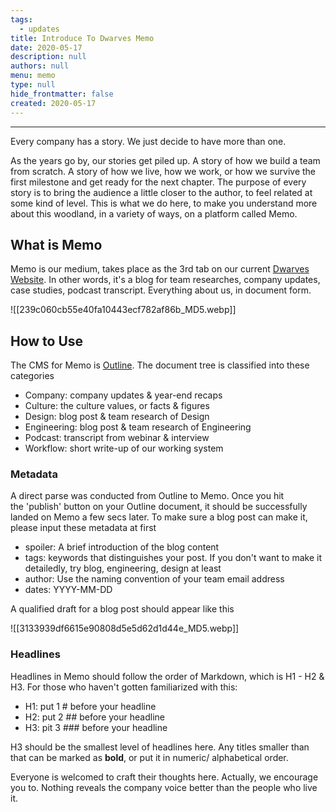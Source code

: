 ```yaml
---
tags: 
  - updates
title: Introduce To Dwarves Memo
date: 2020-05-17
description: null
authors: null
menu: memo
type: null
hide_frontmatter: false
created: 2020-05-17
---
```


---

Every company has a story. We just decide to have more than one. 

As the years go by, our stories get piled up. A story of how we build a team from scratch. A story of how we live, how we work, or how we survive the first milestone and get ready for the next chapter.
The purpose of every story is to bring the audience a little closer to the author, to feel related at some kind of level. This is what we do here, to make you understand more about this woodland, in a variety of ways, on a platform called Memo.

## What is Memo
Memo is our medium, takes place as the 3rd tab on our current [Dwarves Website](https://dwarves.foundation/memo/). In other words, it's a blog for team researches, company updates, case studies, podcast transcript. Everything about us, in document form.

![[239c060cb55e40fa10443ecf782af86b_MD5.webp]]

## How to Use
The CMS for Memo is [Outline](https://outline.d.foundation/home). The document tree is classified into these categories

* Company: company updates & year-end recaps
* Culture: the culture values, or facts & figures
* Design: blog post & team research of Design
* Engineering: blog post & team research of Engineering
* Podcast: transcript from webinar & interview
* Workflow: short write-up of our working system

### Metadata
A direct parse was conducted from Outline to Memo. Once you hit the 'publish' button on your Outline document, it should be successfully landed on Memo a few secs later. To make sure a blog post can make it, please input these metadata at first  

* spoiler: A brief introduction of the blog content
* tags: keywords that distinguishes your post. If you don't want to make it detailedly, try blog, engineering, design at least
* author: Use the naming convention of your team email address
* dates: YYYY-MM-DD

A qualified draft for a blog post should appear like this

![[3133939df6615e90808d5e5d62d1d44e_MD5.webp]]

### **Headlines**
Headlines in Memo should follow the order of Markdown, which is H1 - H2 & H3. For those who haven't gotten familiarized with this:

* H1: put 1 # before your headline
* H2: put 2 ## before your headline
* H3: pit 3 ### before your headline

H3 should be the smallest level of headlines here. Any titles smaller than that can be marked as **bold**, or put it in numeric/ alphabetical order.

Everyone is welcomed to craft their thoughts here. Actually, we encourage you to. Nothing reveals the company voice better than the people who live it.

